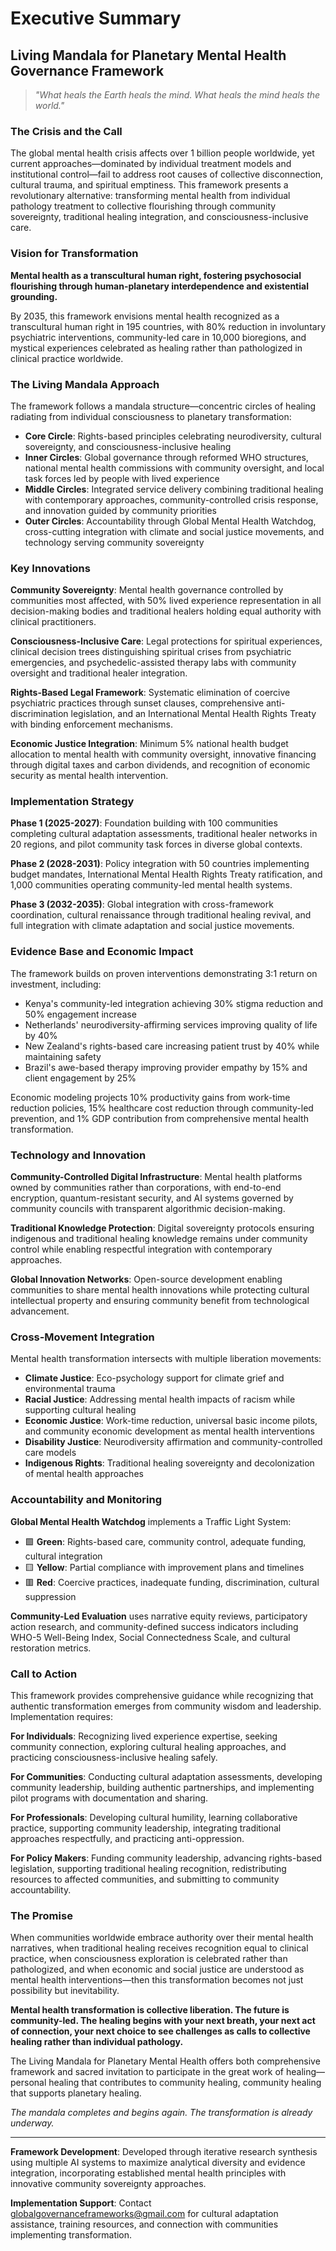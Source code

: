 # Executive Summary
## Living Mandala for Planetary Mental Health Governance Framework

> *"What heals the Earth heals the mind. What heals the mind heals the world."*

### The Crisis and the Call

The global mental health crisis affects over 1 billion people worldwide, yet current approaches—dominated by individual treatment models and institutional control—fail to address root causes of collective disconnection, cultural trauma, and spiritual emptiness. This framework presents a revolutionary alternative: transforming mental health from individual pathology treatment to collective flourishing through community sovereignty, traditional healing integration, and consciousness-inclusive care.

### Vision for Transformation

**Mental health as a transcultural human right, fostering psychosocial flourishing through human-planetary interdependence and existential grounding.**

By 2035, this framework envisions mental health recognized as a transcultural human right in 195 countries, with 80% reduction in involuntary psychiatric interventions, community-led care in 10,000 bioregions, and mystical experiences celebrated as healing rather than pathologized in clinical practice worldwide.

### The Living Mandala Approach

The framework follows a mandala structure—concentric circles of healing radiating from individual consciousness to planetary transformation:

- **Core Circle**: Rights-based principles celebrating neurodiversity, cultural sovereignty, and consciousness-inclusive healing
- **Inner Circles**: Global governance through reformed WHO structures, national mental health commissions with community oversight, and local task forces led by people with lived experience
- **Middle Circles**: Integrated service delivery combining traditional healing with contemporary approaches, community-controlled crisis response, and innovation guided by community priorities
- **Outer Circles**: Accountability through Global Mental Health Watchdog, cross-cutting integration with climate and social justice movements, and technology serving community sovereignty

### Key Innovations

**Community Sovereignty**: Mental health governance controlled by communities most affected, with 50% lived experience representation in all decision-making bodies and traditional healers holding equal authority with clinical practitioners.

**Consciousness-Inclusive Care**: Legal protections for spiritual experiences, clinical decision trees distinguishing spiritual crises from psychiatric emergencies, and psychedelic-assisted therapy labs with community oversight and traditional healer integration.

**Rights-Based Legal Framework**: Systematic elimination of coercive psychiatric practices through sunset clauses, comprehensive anti-discrimination legislation, and an International Mental Health Rights Treaty with binding enforcement mechanisms.

**Economic Justice Integration**: Minimum 5% national health budget allocation to mental health with community oversight, innovative financing through digital taxes and carbon dividends, and recognition of economic security as mental health intervention.

### Implementation Strategy

**Phase 1 (2025-2027)**: Foundation building with 100 communities completing cultural adaptation assessments, traditional healer networks in 20 regions, and pilot community task forces in diverse global contexts.

**Phase 2 (2028-2031)**: Policy integration with 50 countries implementing budget mandates, International Mental Health Rights Treaty ratification, and 1,000 communities operating community-led mental health systems.

**Phase 3 (2032-2035)**: Global integration with cross-framework coordination, cultural renaissance through traditional healing revival, and full integration with climate adaptation and social justice movements.

### Evidence Base and Economic Impact

The framework builds on proven interventions demonstrating 3:1 return on investment, including:
- Kenya's community-led integration achieving 30% stigma reduction and 50% engagement increase
- Netherlands' neurodiversity-affirming services improving quality of life by 40%
- New Zealand's rights-based care increasing patient trust by 40% while maintaining safety
- Brazil's awe-based therapy improving provider empathy by 15% and client engagement by 25%

Economic modeling projects 10% productivity gains from work-time reduction policies, 15% healthcare cost reduction through community-led prevention, and 1% GDP contribution from comprehensive mental health transformation.

### Technology and Innovation

**Community-Controlled Digital Infrastructure**: Mental health platforms owned by communities rather than corporations, with end-to-end encryption, quantum-resistant security, and AI systems governed by community councils with transparent algorithmic decision-making.

**Traditional Knowledge Protection**: Digital sovereignty protocols ensuring indigenous and traditional healing knowledge remains under community control while enabling respectful integration with contemporary approaches.

**Global Innovation Networks**: Open-source development enabling communities to share mental health innovations while protecting cultural intellectual property and ensuring community benefit from technological advancement.

### Cross-Movement Integration

Mental health transformation intersects with multiple liberation movements:
- **Climate Justice**: Eco-psychology support for climate grief and environmental trauma
- **Racial Justice**: Addressing mental health impacts of racism while supporting cultural healing
- **Economic Justice**: Work-time reduction, universal basic income pilots, and community economic development as mental health interventions
- **Disability Justice**: Neurodiversity affirmation and community-controlled care models
- **Indigenous Rights**: Traditional healing sovereignty and decolonization of mental health approaches

### Accountability and Monitoring

**Global Mental Health Watchdog** implements a Traffic Light System:
- 🟩 **Green**: Rights-based care, community control, adequate funding, cultural integration
- 🟨 **Yellow**: Partial compliance with improvement plans and timelines
- 🟥 **Red**: Coercive practices, inadequate funding, discrimination, cultural suppression

**Community-Led Evaluation** uses narrative equity reviews, participatory action research, and community-defined success indicators including WHO-5 Well-Being Index, Social Connectedness Scale, and cultural restoration metrics.

### Call to Action

This framework provides comprehensive guidance while recognizing that authentic transformation emerges from community wisdom and leadership. Implementation requires:

**For Individuals**: Recognizing lived experience expertise, seeking community connection, exploring cultural healing approaches, and practicing consciousness-inclusive healing safely.

**For Communities**: Conducting cultural adaptation assessments, developing community leadership, building authentic partnerships, and implementing pilot programs with documentation and sharing.

**For Professionals**: Developing cultural humility, learning collaborative practice, supporting community leadership, integrating traditional approaches respectfully, and practicing anti-oppression.

**For Policy Makers**: Funding community leadership, advancing rights-based legislation, supporting traditional healing recognition, redistributing resources to affected communities, and submitting to community accountability.

### The Promise

When communities worldwide embrace authority over their mental health narratives, when traditional healing receives recognition equal to clinical practice, when consciousness exploration is celebrated rather than pathologized, and when economic and social justice are understood as mental health interventions—then this transformation becomes not just possibility but inevitability.

**Mental health transformation is collective liberation. The future is community-led. The healing begins with your next breath, your next act of connection, your next choice to see challenges as calls to collective healing rather than individual pathology.**

The Living Mandala for Planetary Mental Health offers both comprehensive framework and sacred invitation to participate in the great work of healing—personal healing that contributes to community healing, community healing that supports planetary healing.

*The mandala completes and begins again. The transformation is already underway.*

---

**Framework Development**: Developed through iterative research synthesis using multiple AI systems to maximize analytical diversity and evidence integration, incorporating established mental health principles with innovative community sovereignty approaches.

**Implementation Support**: Contact globalgovernanceframeworks@gmail.com for cultural adaptation assistance, training resources, and connection with communities implementing transformation.
